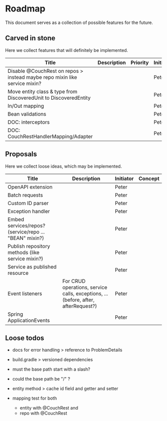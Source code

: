 # Roadmap

This document serves as a collection of possible features for the future.

## Carved in stone

Here we collect features that will definitely be implemented.

| Title | Description | Priority | Initiator | Concept |
|---|---|---|---|---|
| Disable @CouchRest on repos > instead maybe repo mixin like service mixin? |  |  | Peter |  |
| Move entity class & type from DiscoveredUnit to DiscoveredEntity |  |  | Peter |  |
| In/Out mapping |  |  | Peter |  |
| Bean validations |  |  | Peter |  |
| DOC: interceptors |  |  | Peter |  |
| DOC: CouchRestHandlerMapping/Adapter |  |  | Peter |  |

## Proposals

Here we collect loose ideas, which may be implemented.

| Title | Description | Initiator | Concept |
|---|---|---|---|
| OpenAPI extension |  | Peter |  |
| Batch requests |  | Peter |  |
| Custom ID parser |  | Peter |  |
| Exception handler |  | Peter |  |
| Embed services/repos? (service/repo ... "BEAN" mixin?) |  | Peter |  |
| Publish repository methods (like service mixin?) |  | Peter |  |
| Service as published resource |  | Peter |  |
| Event listeners | For CRUD operations, service calls, exceptions, ... (before, after, afterRequest?) | Peter |  |
| Spring ApplicationEvents |  | Peter |  |

## Loose todos

- docs for error handling > reference to ProblemDetails

- build.gradle > versioned dependencies

- must the base path start with a slash?
- could the base path be "/" ?

- entity method > cache id field and getter and setter

- mapping test for both
    - entity with @CouchRest and
    - repo with @CouchRest
  